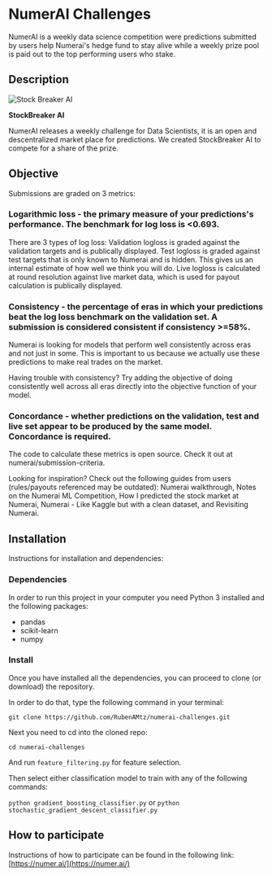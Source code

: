 # NumerAI Challenges

NumerAI is a weekly data science competition were predictions submitted by users help Numerai's hedge fund to stay alive while a weekly prize pool is paid out to the top performing users who stake.

## Description

![Stock Breaker AI](https://i.imgur.com/MBAWdPS.png)

<strong>StockBreaker AI</strong>

NumerAI releases a weekly challenge for Data Scientists, it is an open and descentralized market place for predictions.
We created StockBreaker AI to compete for a share of the prize.

## Objective

Submissions are graded on 3 metrics:

### Logarithmic loss - the primary measure of your predictions's performance. The benchmark for log loss is <0.693.

There are 3 types of log loss: Validation logloss is graded against the validation targets and is publically displayed. Test logloss is graded against test targets that is only known to Numerai and is hidden. This gives us an internal estimate of how well we think you will do. Live logloss is calculated at round resolution against live market data, which is used for payout calculation is publically displayed.

### Consistency - the percentage of eras in which your predictions beat the log loss benchmark on the validation set. A submission is considered consistent if consistency >=58%.

Numerai is looking for models that perform well consistently across eras and not just in some. This is important to us because we actually use these predictions to make real trades on the market.

 Having trouble with consistency? Try adding the objective of doing consistently well across all eras directly into the objective function of your model.

### Concordance - whether predictions on the validation, test and live set appear to be produced by the same model. Concordance is required.

 The code to calculate these metrics is open source. Check it out at numerai/submission-criteria.  

 Looking for inspiration? Check out the following guides from users (rules/payouts referenced may be outdated): Numerai walkthrough, Notes on the Numerai ML Competition, How I predicted the stock market at Numerai, Numerai - Like Kaggle but with a clean dataset, and Revisiting Numerai.

## Installation

Instructions for installation and dependencies:

### Dependencies

In order to run this project in your computer you need Python 3 installed and the following packages:  

- pandas
- scikit-learn
- numpy

### Install

Once you have installed all the dependencies, you can proceed to clone (or download) the repository.  

In order to do that, type the following command in your terminal:

```
git clone https://github.com/RubenAMtz/numerai-challenges.git
```

Next you need to cd into the cloned repo:

```
cd numerai-challenges
```

And run `feature_filtering.py` for feature selection.  

Then select either classification model to train with any of the following commands:  

`python gradient_boosting_classifier.py` or `python stochastic_gradient_descent_classifier.py`

## How to participate

Instructions of how to participate can be found in the following link:  
[https://numer.ai/](https://numer.ai/)

